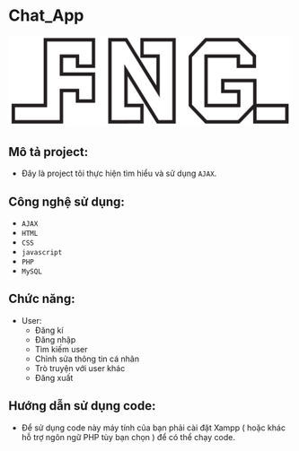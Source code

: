 # Chat_App

<img src="https://github.com/lequocthinh-Genesis/FNG-demo-1/blob/master/assets/img/FNG-logo.png?raw=true">

## Mô tả project:

- Đây là project tôi thực hiện tìm hiểu và sử dụng `AJAX`. 

## Công nghệ sử dụng:

- `AJAX`
- `HTML`
- `CSS`
- `javascript`
- `PHP`
- `MySQL`

## Chức năng:

- User:
  - Đăng kí
  - Đăng nhập
  - Tìm kiếm user
  - Chỉnh sửa thông tin cá nhân
  - Trò truyện với user khác
  - Đăng xuất

## Hướng dẫn sử dụng code:

- Để sử dụng code này máy tính của bạn phải cài đặt Xampp ( hoặc khác hỗ trợ ngôn ngữ PHP tùy bạn chọn ) để có thể chạy code.
